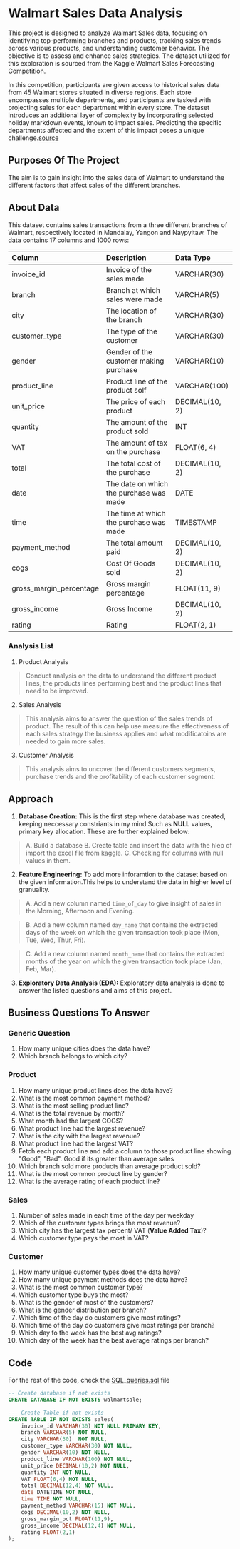 # Walmart Sales Data Analysis

This project is designed to analyze Walmart Sales data, focusing on identifying top-performing branches and products, tracking sales trends across various products, and understanding customer behavior. The objective is to assess and enhance sales strategies. The dataset utilized for this exploration is sourced from the Kaggle Walmart Sales Forecasting Competition.

In this competition, participants are given access to historical sales data from 45 Walmart stores situated in diverse regions. Each store encompasses multiple departments, and participants are tasked with projecting sales for each department within every store. The dataset introduces an additional layer of complexity by incorporating selected holiday markdown events, known to impact sales. Predicting the specific departments affected and the extent of this impact poses a unique challenge.[source](https://www.kaggle.com/c/walmart-recruiting-store-sales-forecasting)

## Purposes Of The Project

The aim is to gain insight into the sales data of Walmart to understand the different factors that affect sales of the different branches.

## About Data

This dataset contains sales transactions from a three different branches of Walmart, respectively located in Mandalay, Yangon and Naypyitaw.
The data contains 17 columns and 1000 rows:

| Column                  | Description                             | Data Type      |
| :---------------------- | :-------------------------------------- | :------------- |
| invoice_id              | Invoice of the sales made               | VARCHAR(30)    |
| branch                  | Branch at which sales were made         | VARCHAR(5)     |
| city                    | The location of the branch              | VARCHAR(30)    |
| customer_type           | The type of the customer                | VARCHAR(30)    |
| gender                  | Gender of the customer making purchase  | VARCHAR(10)    |
| product_line            | Product line of the product solf        | VARCHAR(100)   |
| unit_price              | The price of each product               | DECIMAL(10, 2) |
| quantity                | The amount of the product sold          | INT            |
| VAT                 	  | The amount of tax on the purchase       | FLOAT(6, 4)    |
| total                   | The total cost of the purchase          | DECIMAL(10, 2) |
| date                    | The date on which the purchase was made | DATE           |
| time                    | The time at which the purchase was made | TIMESTAMP      |
| payment_method          | The total amount paid                   | DECIMAL(10, 2) |
| cogs                    | Cost Of Goods sold                      | DECIMAL(10, 2) |
| gross_margin_percentage | Gross margin percentage                 | FLOAT(11, 9)   |
| gross_income            | Gross Income                            | DECIMAL(10, 2) |
| rating                  | Rating                                  | FLOAT(2, 1)    |

### Analysis List

1. Product Analysis

> Conduct analysis on the data to understand the different product lines, the products lines performing best and the product lines that need to be improved.

2. Sales Analysis

> This analysis aims to answer the question of the sales trends of product. The result of this can help use measure the effectiveness of each sales strategy the business applies and what modificatoins are needed to gain more sales.

3. Customer Analysis

> This analysis aims to uncover the different customers segments, purchase trends and the profitability of each customer segment.

## Approach 

1. **Database Creation:** This is the first step where database was created, keeping neccessary constriants in my mind.Such as **NULL** values, primary key allocation. These are further explained below:

> A. Build a database
> B. Create table and insert the data with the hlep of import the excel file from kaggle.
> C. Checking for columns with null values in them.

2. **Feature Engineering:** To add more inforamtion to the dataset based on the given information.This helps to understand the data in higher level of granuality.

> A. Add a new column named `time_of_day` to give insight of sales in the Morning, Afternoon and Evening.

> B. Add a new column named `day_name` that contains the extracted days of the week on which the given transaction took place (Mon, Tue, Wed, Thur, Fri).

> C. Add a new column named `month_name` that contains the extracted months of the year on which the given transaction took place (Jan, Feb, Mar). 

3. **Exploratory Data Analysis (EDA):** Exploratory data analysis is done to answer the listed questions and aims of this project.

## Business Questions To Answer

### Generic Question

1. How many unique cities does the data have?
2. Which branch belongs to which city?

### Product

1. How many unique product lines does the data have?
2. What is the most common payment method?
3. What is the most selling product line?
4. What is the total revenue by month?
5. What month had the largest COGS?
6. What product line had the largest revenue?
5. What is the city with the largest revenue?
6. What product line had the largest VAT?
7. Fetch each product line and add a column to those product line showing "Good", "Bad". Good if its greater than average sales
8. Which branch sold more products than average product sold?
9. What is the most common product line by gender?
12. What is the average rating of each product line?

### Sales

1. Number of sales made in each time of the day per weekday
2. Which of the customer types brings the most revenue?
3. Which city has the largest tax percent/ VAT (**Value Added Tax**)?
4. Which customer type pays the most in VAT?

### Customer

1. How many unique customer types does the data have?
2. How many unique payment methods does the data have?
3. What is the most common customer type?
4. Which customer type buys the most?
5. What is the gender of most of the customers?
6. What is the gender distribution per branch?
7. Which time of the day do customers give most ratings?
8. Which time of the day do customers give most ratings per branch?
9. Which day fo the week has the best avg ratings?
10. Which day of the week has the best average ratings per branch?

## Code

For the rest of the code, check the [SQL_queries.sql](https://github.com/ChinmaySahu10/WalmartSalesAnalysis_SQL/blob/main/SQL_Query.sql) file

```sql
-- Create database if not exists
CREATE DATABASE IF NOT EXISTS walmartsale;

--- Create Table if not exists
CREATE TABLE IF NOT EXISTS sales(
	invoice_id VARCHAR(30) NOT NULL PRIMARY KEY,
    branch VARCHAR(5) NOT NULL,
    city VARCHAR(30)  NOT NULL,
    customer_type VARCHAR(30) NOT NULL,
    gender VARCHAR(10) NOT NULL,
    product_line VARCHAR(100) NOT NULL,
    unit_price DECIMAL(10,2) NOT NULL,
    quantity INT NOT NULL,
    VAT FLOAT(6,4) NOT NULL,
    total DECIMAL(12,4) NOT NULL,
    date DATETIME NOT NULL,
    time TIME NOT NULL,
    payment_method VARCHAR(15) NOT NULL,
    cogs DECIMAL(10,2) NOT NULL,
    gross_margin_pct FLOAT(11,9),
    gross_income DECIMAL(12,4) NOT NULL,
    rating FLOAT(2,1) 
);
```
